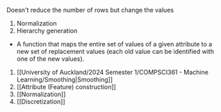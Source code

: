 Doesn't reduce the number of rows but change the values
1. Normalization
2. Hierarchy generation

- A function that maps the entire set of values of a given attribute to a new set of replacement values (each old value can be identified with one of the new values).

1. [[University of Auckland/2024 Semester 1/COMPSCI361 - Machine Learning/Smoothing|Smoothing]]
2. [[Attribute (Feature) construction]]
3. [[Normalization]]
4. [[Discretization]]